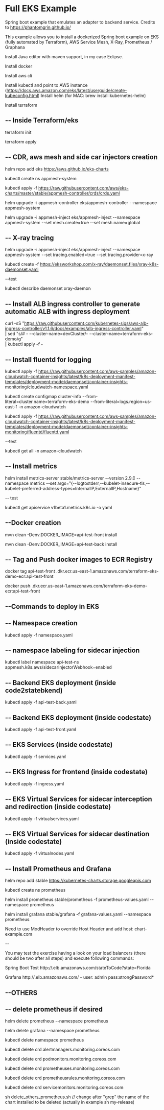 # Full EKS Example


Spring boot example that emulates an adapter to backend service. Credits to https://phantomgrin.github.io/


This example allows you to install a dockerized Spring boot example on EKS (fully automated by Terraform), AWS Service Mesh,
X-Ray, Prometheus / Graphana  


Install Java editor with maven support, in my case Eclipse.

Install docker 

Install aws cli

Install kubectl and point to AWS instance (https://docs.aws.amazon.com/eks/latest/userguide/create-kubeconfig.html)
Install helm (for MAC: brew install kubernetes-helm)

Install terraform 

-- Inside Terraform/eks
-

terraform init

terraform apply


-- CDR, aws mesh and side car injectors creation
-

helm repo add eks https://aws.github.io/eks-charts

kubectl create ns appmesh-system

kubectl apply -f https://raw.githubusercontent.com/aws/eks-charts/master/stable/appmesh-controller/crds/crds.yaml

helm upgrade -i appmesh-controller eks/appmesh-controller --namespace appmesh-system

helm upgrade -i appmesh-inject eks/appmesh-inject --namespace appmesh-system --set mesh.create=true --set mesh.name=global

-- X-ray tracing
-

helm upgrade -i appmesh-inject eks/appmesh-inject --namespace appmesh-system --set tracing.enabled=true --set tracing.provider=x-ray

kubectl create -f https://eksworkshop.com/x-ray/daemonset.files/xray-k8s-daemonset.yaml

--test

kubectl describe daemonset xray-daemon


-- Install ALB ingress controller to generate automatic ALB with ingress deployment 
-

curl -sS "https://raw.githubusercontent.com/kubernetes-sigs/aws-alb-ingress-controller/v1.1.6/docs/examples/alb-ingress-controller.yaml" \
     | sed "s/# - --cluster-name=devCluster/- --cluster-name=terraform-eks-demo/g" \
     | kubectl apply -f -


-- Install fluentd for logging 
-

kubectl apply -f https://raw.githubusercontent.com/aws-samples/amazon-cloudwatch-container-insights/latest/k8s-deployment-manifest-templates/deployment-mode/daemonset/container-insights-monitoring/cloudwatch-namespace.yaml

kubectl create configmap cluster-info --from-literal=cluster.name=terraform-eks-demo --from-literal=logs.region=us-east-1 -n amazon-cloudwatch

kubectl apply -f https://raw.githubusercontent.com/aws-samples/amazon-cloudwatch-container-insights/latest/k8s-deployment-manifest-templates/deployment-mode/daemonset/container-insights-monitoring/fluentd/fluentd.yaml

--test

kubectl get all -n amazon-cloudwatch

-- Install metrics
-

helm install metrics-server stable/metrics-server --version 2.9.0  --namespace metrics --set args="{--logtostderr,--kubelet-insecure-tls,--kubelet-preferred-address-types=InternalIP\,ExternalIP\,Hostname}"

-- test

kubectl get apiservice v1beta1.metrics.k8s.io -o yaml



--Docker creation 
-
mvn clean -Denv.DOCKER_IMAGE=api-test-front install

mvn clean -Denv.DOCKER_IMAGE=api-test-back install


-- Tag and Push docker images to ECR Registry 
-
docker tag api-test-front <cuenta>.dkr.ecr.us-east-1.amazonaws.com/terraform-eks-demo-ecr:api-test-front

docker push <cuenta>.dkr.ecr.us-east-1.amazonaws.com/terraform-eks-demo-ecr:api-test-front


--Commands to deploy in EKS
--

-- Namespace creation
- 
 kubectl apply -f namespace.yaml

-- namespace labeling for sidecar injection
-
kubectl label namespace api-test-ns appmesh.k8s.aws/sidecarInjectorWebhook=enabled


-- Backend EKS deployment (inside code2statebkend)
-
kubectl apply -f api-test-back.yaml
 
-- Backend EKS deployment (inside codestate)
-
kubectl apply -f api-test-front.yaml 
 
-- EKS Services (inside codestate)
-
kubectl apply -f services.yaml


 -- EKS Ingress for frontend (inside codestate)
 -
 kubectl apply -f ingress.yaml 


-- EKS Virtual Services for sidecar interception and redirection  (inside codestate)
-
kubectl apply -f virtualservices.yaml

-- EKS Virtual Services for sidecar destination (inside codestate)
-
kubectl apply -f virtualnodes.yaml 
 

-- Install Prometheus and Grafana
-
helm repo add stable https://kubernetes-charts.storage.googleapis.com

kubectl create ns prometheus

helm install prometheus  stable/prometheus -f prometheus-values.yaml --namespace prometheus

helm install grafana  stable/grafana -f grafana-values.yaml --namespace prometheus

Need to use ModHeader to override Host Header and add host: chart-example.com

--

You may test the exercise having a look on your load balancers (there should be two after all steps) and execute following commands:

Spring Boot Test
http://<alb-url>.elb.amazonaws.com/stateToCode?state=Florida

Grafana
http://<alb-url>.elb.amazonaws.com/ - user: admin pass:strongPassword*



--OTHERS
-



-- delete prometheus if desired
-
helm delete prometheus --namespace prometheus

helm delete grafana --namespace prometheus

kubectl delete namespace prometheus

kubectl delete crd alertmanagers.monitoring.coreos.com

kubectl delete crd podmonitors.monitoring.coreos.com

kubectl delete crd prometheuses.monitoring.coreos.com

kubectl delete crd prometheusrules.monitoring.coreos.com

kubectl delete crd servicemonitors.monitoring.coreos.com


sh delete_others_prometheus.sh // change after "grep" the name of the chart installed to be deleted (actually in example sh my-release)



